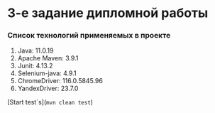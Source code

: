 # 3-e задание дипломной работы

### Список технологий применяемых в проекте

1. Java: 11.0.19
2. Apache Maven: 3.9.1
3. Junit: 4.13.2
4. Selenium-java: 4.9.1
5. ChromeDriver: 116.0.5845.96
6. YandexDriver: 23.7.0

[Start test\`s](`mvn clean test`)